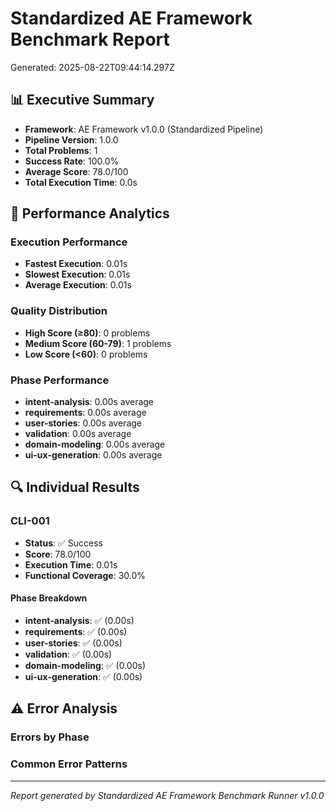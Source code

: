 # Standardized AE Framework Benchmark Report

Generated: 2025-08-22T09:44:14.297Z

## 📊 Executive Summary
- **Framework**: AE Framework v1.0.0 (Standardized Pipeline)
- **Pipeline Version**: 1.0.0
- **Total Problems**: 1
- **Success Rate**: 100.0%
- **Average Score**: 78.0/100
- **Total Execution Time**: 0.0s

## 🎯 Performance Analytics

### Execution Performance
- **Fastest Execution**: 0.01s
- **Slowest Execution**: 0.01s
- **Average Execution**: 0.01s

### Quality Distribution
- **High Score (≥80)**: 0 problems
- **Medium Score (60-79)**: 1 problems  
- **Low Score (<60)**: 0 problems

### Phase Performance
- **intent-analysis**: 0.00s average
- **requirements**: 0.00s average
- **user-stories**: 0.00s average
- **validation**: 0.00s average
- **domain-modeling**: 0.00s average
- **ui-ux-generation**: 0.00s average

## 🔍 Individual Results

### CLI-001
- **Status**: ✅ Success
- **Score**: 78.0/100
- **Execution Time**: 0.01s
- **Functional Coverage**: 30.0%

#### Phase Breakdown
- **intent-analysis**: ✅ (0.00s)
- **requirements**: ✅ (0.00s)
- **user-stories**: ✅ (0.00s)
- **validation**: ✅ (0.00s)
- **domain-modeling**: ✅ (0.00s)
- **ui-ux-generation**: ✅ (0.00s)




## ⚠️ Error Analysis

### Errors by Phase


### Common Error Patterns


---
*Report generated by Standardized AE Framework Benchmark Runner v1.0.0*

